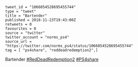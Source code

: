 ```
tweet_id = "1066054528695455744"
type = "tweet"
title = "Bartender"
published = 2018-11-23T19:43:00Z
retweets = 0
favourites = 0
source = "twitter"
twitter_account = "norms_ps4"
source_url = "https://twitter.com/norms_ps4/status/1066054528695455744"
tag = [ "ps4share", "reddeadredemption2",]
```

Bartender [#RedDeadRedemption2](/tags/reddeadredemption2/) [#PS4share](/tags/ps4share/)

<p class='image'><img src='http://mnf.m17s.net/2018/11/23/Dsti8WfXgAYGMqn.jpg' alt=''></p>

